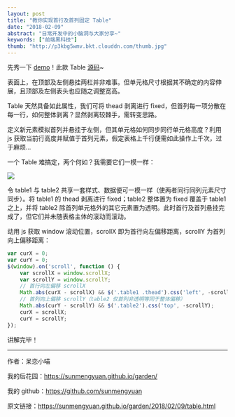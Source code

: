 ```yaml
---
layout: post
title: "教你实现首行及首列固定 Table"
date: "2018-02-09"
abstract: "日常开发中的小脑洞与大家分享~"
keywords: ["前端黑科技"]
thumb: "http://p3kbg5wmv.bkt.clouddn.com/thumb.jpg"
---
```


先秀一下 [demo](https://sunmengyuan.github.io/demos/other/table.html)！此款 Table [源码](https://github.com/sunmengyuan/metis/blob/master/css/table.html)~

表面上，在顶部及左侧悬挂两栏并非难事。但单元格尺寸根据其不确定的内容伸展，且顶部及左侧表头也应随之调整宽高。

Table 天然具备如此属性，我们可将 thead 剥离进行 fixed，但首列每一项分散在每一行，如何整体剥离？显然剥离较棘手，需转变思路。

定义新元素模拟首列并悬挂于左侧，但其单元格如何同步同行单元格高度？利用 js 获取当前行高度并赋值于首列元素，假定表格上千行便需如此操作上千次，过于麻烦...

一个 Table 难搞定，两个何如？我需要它们一模一样：

![](http://p3kbg5wmv.bkt.clouddn.com/table.jpg)

令 table1 与 table2 共享一套样式、数据便可一模一样（使两者同行同列元素尺寸同步）。将 table1 的 thead 剥离进行 fixed；table2 整体置为 fixed 覆盖于 table1 之上，并将 table2 除首列单元格外的其它元素置为透明。此时首行及首列悬挂完成了，但它们并未随表格主体的滚动而滚动。

动用 js 获取 window 滚动位置，scrollX 即为首行向左偏移距离，scrollY 为首列向上偏移距离：

```js
var curX = 0;
var curY = 0;
$(window).on('scroll', function () {
    var scrollX = window.scrollX;
    var scrollY = window.scrollY;
    // 首行向左偏移 scrollX
    Math.abs(curX - scrollX) && $('.table1 .thead').css('left', -scrollX);
    // 首列向上偏移 scrollY（table2 仅首列非透明等同于整体偏移）
    Math.abs(curY - scrollY) && $('.table2').css('top', -scrollY);
    curX = scrollX;
    curY = scrollY;
});
```

讲解完毕！

*****

作者：呆恋小喵

我的后花园：<https://sunmengyuan.github.io/garden/>

我的 github：<https://github.com/sunmengyuan>

原文链接：<https://sunmengyuan.github.io/garden/2018/02/09/table.html>
